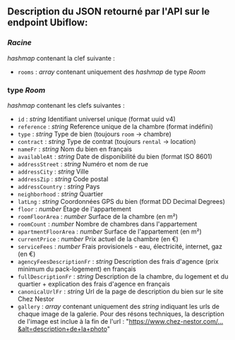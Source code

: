 ## Description du JSON retourné par l'API sur le endpoint Ubiflow:

### *Racine*
*hashmap* contenant la clef suivante :

- `rooms` :
		*array* contenant uniquement des *hashmap* de type *Room*

### type *Room*
*hashmap* contenant les clefs suivantes :

- `id` :
		*string* Identifiant universel unique (format uuid v4)
- `reference` :
		*string* Reference unique de la chambre (format indéfini)
- `type` :
		*string* Type de bien (toujours `room` → chambre)
- `contract` :
		*string* Type de contrat (toujours `rental` → location)
- `nameFr` :
		*string* Nom du bien en français
- `availableAt` :
		*string* Date de disponibilité du bien (format ISO 8601)
- `addressStreet` :
		*string* Numéro et nom de rue
- `addressCity` :
		*string* Ville
- `addressZip` :
		*string* Code postal
- `addressCountry` :
		*string* Pays
- `neighborhood` :
		*string* Quartier
- `latLng` :
		*string* Coordonnées GPS du bien (format DD Decimal Degrees)
- `floor` :
		*number* Étage de l'appartement
- `roomFloorArea` :
		*number* Surface de la chambre (en m²)
- `roomCount` :
		*number* Nombre de chambres dans l'appartement
- `apartmentFloorArea` :
		*number* Surface de l'appartement (en m²)
- `currentPrice` :
		*number* Prix actuel de la chambre (en €)
- `serviceFees` :
		*number* Frais provisionels - eau, électricité, internet, gaz (en €)
- `agencyFeesDescriptionFr` :
		*string* Description des frais d'agence (prix minimum du pack-logement) en français
- `fullDescriptionFr` :
		*string* Description de la chambre, du logement et du quartier + explication des frais d'agence en français
- `canonicalUrlFr` :
		*string* Url de la page de description du bien sur le site Chez Nestor
- `gallery` :
		*array* contenant uniquement des *string* indiquant les urls de chaque image de la galerie. Pour des résons techniques, la description de l'image est inclue à la fin de l'url : "https://www.chez-nestor.com/…&alt=description+de+la+photo"


